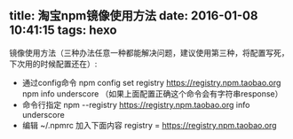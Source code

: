 title: 淘宝npm镜像使用方法
date: 2016-01-08 10:41:15
tags: hexo
---

镜像使用方法（三种办法任意一种都能解决问题，建议使用第三种，将配置写死，下次用的时候配置还在）:  
- 通过config命令
npm config set registry https://registry.npm.taobao.org 
npm info underscore （如果上面配置正确这个命令会有字符串response）  
- 命令行指定
npm --registry https://registry.npm.taobao.org info underscore   
- 编辑 ~/.npmrc 加入下面内容
registry = https://registry.npm.taobao.org

